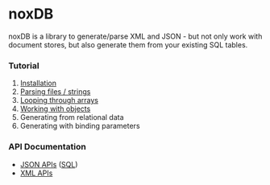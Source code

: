 # noxDB

noxDB is a library to generate/parse XML and JSON - but not only work with document stores, but also generate them from your existing SQL tables.

### Tutorial

1. [Installation](/noxdb/installation)
2. [Parsing files / strings](/noxdb/parsing)
3. [Looping through arrays](/noxdb/arrays)
4. [Working with objects](/noxdb/objects)
5. Generating from relational data
6. Generating with binding parameters

### API Documentation

* [JSON APIs](/noxdb/docs/json) ([SQL](/noxdb/docs/jsonsql))
* [XML APIs](/noxdb/docs/xml)
